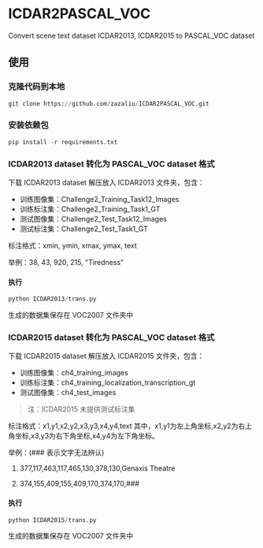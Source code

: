# ICDAR2PASCAL_VOC
Convert scene text dataset ICDAR2013, ICDAR2015 to PASCAL_VOC dataset

## 使用

### 克隆代码到本地

```py
git clone https://github.com/zazaliu/ICDAR2PASCAL_VOC.git
```
### 安装依赖包
```py
pip install -r requirements.txt
```

### ICDAR2013 dataset 转化为 PASCAL_VOC dataset 格式
下载 ICDAR2013 dataset 解压放入 ICDAR2013 文件夹，包含：
- 训练图像集：Challenge2_Training_Task12_Images
- 训练标注集：Challenge2_Training_Task1_GT
- 测试图像集：Challenge2_Test_Task12_Images
- 测试标注集：Challenge2_Test_Task1_GT

标注格式：xmin, ymin, xmax, ymax, text

举例：38, 43, 920, 215, "Tiredness"

#### 执行
```py
python ICDAR2013/trans.py
```
生成的数据集保存在 VOC2007 文件夹中

### ICDAR2015 dataset 转化为 PASCAL_VOC dataset 格式
下载 ICDAR2015 dataset 解压放入 ICDAR2015 文件夹，包含：
- 训练图像集：ch4_training_images
- 训练标注集：ch4_training_localization_transcription_gt
- 测试图像集：ch4_test_images

> 注：ICDAR2015 未提供测试标注集

标注格式：x1,y1,x2,y2,x3,y3,x4,y4,text
其中，x1,y1为左上角坐标,x2,y2为右上角坐标,x3,y3为右下角坐标,x4,y4为左下角坐标。

举例：(### 表示文字无法辨认)
1. 377,117,463,117,465,130,378,130,Genaxis Theatre

2. 374,155,409,155,409,170,374,170,###

#### 执行
```py
python ICDAR2015/trans.py
```
生成的数据集保存在 VOC2007 文件夹中
